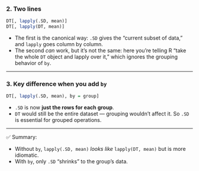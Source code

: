 
### 2. Two lines

```r
DT[, lapply(.SD, mean)]
DT[, lapply(DT, mean)]
```

- The first is the canonical way: `.SD` gives the “current subset of data,” and `lapply` goes column by column.
- The second _can_ work, but it’s not the same: here you’re telling R “take the whole `DT` object and lapply over it,” which ignores the grouping behavior of `by`.

---

### 3. Key difference when you add `by`

```r
DT[, lapply(.SD, mean), by = group]
```

- `.SD` is now **just the rows for each group**.
- `DT` would still be the entire dataset — grouping wouldn’t affect it.
So `.SD` is essential for grouped operations.

---

✅ Summary:
- Without `by`, `lapply(.SD, mean)` _looks like_ `lapply(DT, mean)` but is more idiomatic.
- With `by`, only `.SD` “shrinks” to the group’s data.
